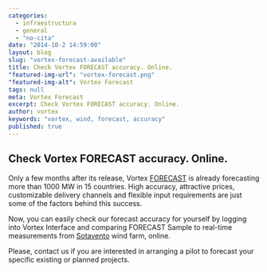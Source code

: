 ```yaml
---
categories: 
  - infraestructura
  - general
  - "no-cita"
date: "2014-10-2 14:59:00"
layout: blog
slug: "vortex-forecast-available"
title: Check Vortex FORECAST accuracy. Online.
"featured-img-url": "vortex-forecast.png"
"featured-img-alt": Vortex Forecast
tags: null
meta: Vortex Forecast
excerpt: Check Vortex FORECAST accuracy. Online.
author: vortex
keywords: "vortex, wind, forecast, accuracy"
published: true
---
```


## Check Vortex FORECAST accuracy. Online. 

Only a few months after its release, Vortex [FORECAST](http://www.vortexfdc.com/solutions/forecast.html) is already forecasting more than 1000 MW in 15 countries. High accuracy, attractive prices, customizable delivery channels and flexible input requirements are just some of the factors behind this success.

Now, you can easily check our forecast accuracy for yourself by logging into Vortex Interface and comparing FORECAST Sample to real-time measurements from <a href="http://www.sotaventogalicia.com/en" target=blank>Sotavento</a> wind farm, online.

Please, contact us if you are interested in arranging a pilot to forecast your specific existing or planned projects.
